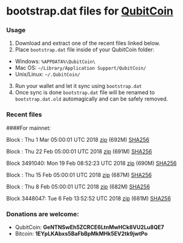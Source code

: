 # bootstrap.dat files for [QubitCoin](https://qubitcoin.cc/)

### Usage

1. Download and extract one of the recent files linked below.
2. Place `bootstrap.dat` file inside of your QubitCoin folder:
 - Windows: `%APPDATA%\QubitCoin\`
 - Mac OS: `~/Library/Application Support/QubitCoin/`
 - Unix/Linux: `~/.QubitCoin/`
3. Run your wallet and let it sync using `bootstrap.dat`
4. Once sync is done `bootstrap.dat` file will be renamed to `bootstrap.dat.old` automagically and can be safely removed.

### Recent files

####For mainnet:

Block : Thu  1 Mar 05:00:01 UTC 2018 [zip](https://transfer.sh/11MInA/bootstrap.dat.20180301.zip) (692M) [SHA256](https://transfer.sh/NWdZR/sha256.txt)

Block : Thu 22 Feb 05:00:01 UTC 2018 [zip](https://transfer.sh/bKz80/bootstrap.dat.20180222.zip) (691M) [SHA256](https://transfer.sh/10rUO3/sha256.txt)

Block 3491040: Mon 19 Feb 08:52:23 UTC 2018 [zip](https://transfer.sh/14BFrr/bootstrap.dat.20180219.zip) (690M) [SHA256](https://transfer.sh/OxsPJ/sha256.txt)

Block : Thu 15 Feb 05:00:01 UTC 2018 [zip](https://transfer.sh/ioVIv/bootstrap.dat.20180215.zip) (687M) [SHA256](https://transfer.sh/L6zQm/sha256.txt)

Block : Thu  8 Feb 05:00:01 UTC 2018 [zip](https://transfer.sh/iJCsd/bootstrap.dat.20180208.zip) (682M) [SHA256](https://transfer.sh/igaxf/sha256.txt)

Block 3448047: Tue  6 Feb 13:52:52 UTC 2018 [zip](https://transfer.sh/10jPwA/bootstrap.dat.20180206.zip) (681M) [SHA256](https://transfer.sh/12g5uU/sha256.txt)

### Donations are welcome:

- QubitCoin: **GeNTNSwEh5ZCRCE6LtnMwHCk8VU2Lu8QE7**
- Bitcoin: **1EYpLKAbxs5BaFbBpMkMHk5EV2tk9jwtPo**
